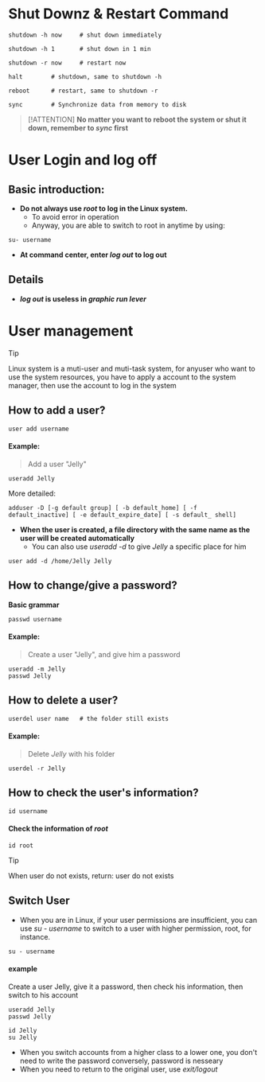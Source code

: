 # Shut Downz & Restart Command

```Linux
shutdown -h now     # shut down immediately
```

```Linux
shutdown -h 1       # shut down in 1 min
```

```Linux
shutdown -r now     # restart now
```

```Linux
halt        # shutdown, same to shutdown -h
```

```Linux
reboot      # restart, same to shutdown -r
```
```Linux
sync        # Synchronize data from memory to disk
```
> [!ATTENTION]
> **No matter you want to reboot the system or shut it down, remember to _sync_ first**

# User Login and log off

## Basic introduction:
- **Do not always use _root_ to log in the Linux system.**
  - To avoid error in operation
  - Anyway, you are able to switch to root in anytime by using:

```Linux
su- username
```
- **At command center, enter _log out_ to log out**

## Details
- **_log out_ is useless in _graphic run lever_**

# User management
> [!TIP]
> Linux system is a muti-user and muti-task system, for anyuser who want to use the system resources, you have to apply a account to the system manager, then use the account to log in the system

## How to add a user?

```Linux
user add username
```

#### Example:
> Add a user "Jelly"
```Linux
useradd Jelly
```
More detailed:
```Linux
adduser -D [-g default group] [ -b default_home] [ -f default_inactive] [ -e default_expire_date] [ -s default_ shell]
```
- **When the user is created, a file directory with the same name as the user will be created automatically**
  - You can also use _useradd -d_ to give _Jelly_ a specific place for him
```Linux
user add -d /home/Jelly Jelly
```

## How to change/give a password?

**Basic grammar**
```Linux
passwd username
```
#### Example:
> Create a user "Jelly", and give him a password

```Linux
useradd -m Jelly
passwd Jelly
```

## How to delete a user?

```Linux
userdel user name   # the folder still exists
```

#### Example:

>Delete _Jelly_ with his folder

```Linux
userdel -r Jelly
```

## How to check the user's information?
```Linux
id username
```
#### Check the information of _root_
```Linux
id root
```
> [!TIP]
> When user do not exists, return: user do not exists

## Switch User
- When you are in Linux, if your user permissions are insufficient, you can use _su - username_ to switch to a user with higher permission, root, for instance.

```Linux
su - username
```

#### example
Create a user Jelly, give it a password, then check his information, then switch to his account

```Linux
useradd Jelly
passwd Jelly

id Jelly
su Jelly
```

- When you switch accounts from a higher class to a lower one, you don't need to write the password conversely, password is nesseary
- When you need to return to the original user, use _exit/logout_